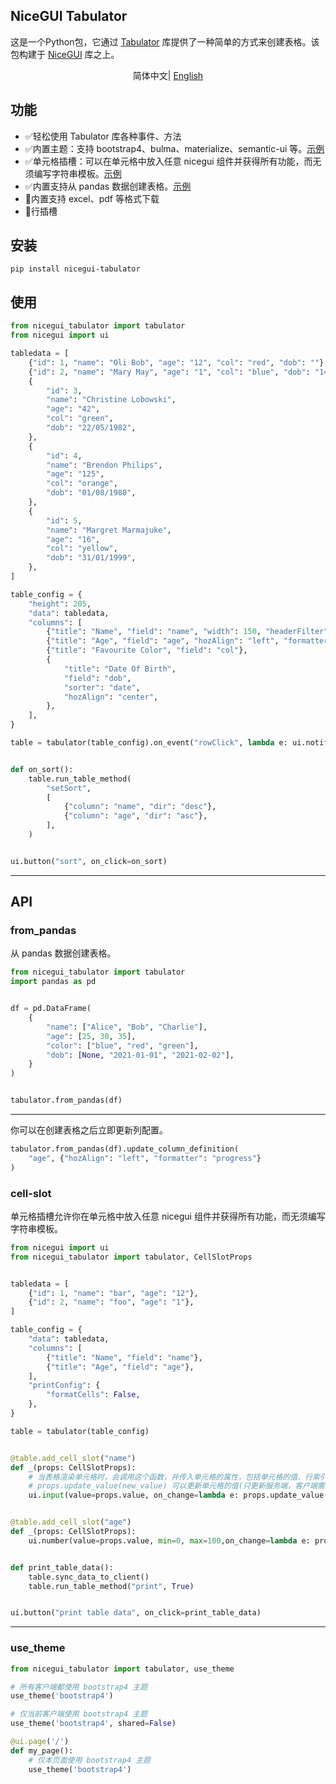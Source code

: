 ## NiceGUI Tabulator

这是一个Python包，它通过 [Tabulator](https://github.com/olifolkerd/tabulator) 库提供了一种简单的方式来创建表格。该包构建于 [NiceGUI](https://github.com/zauberzeug/nicegui) 库之上。



<div align="center">

简体中文| [English](./README.md)

</div>

## 功能

- ✅轻松使用 Tabulator 库各种事件、方法
- ✅内置主题：支持 bootstrap4、bulma、materialize、semantic-ui 等。[示例](#use_theme)
- ✅单元格插槽：可以在单元格中放入任意 nicegui 组件并获得所有功能，而无须编写字符串模板。[示例](#cell-slot)
- ✅内置支持从 pandas 数据创建表格。[示例](#from_pandas)
- 🔲内置支持 excel、pdf 等格式下载
- 🔲行插槽

## 安装

```
pip install nicegui-tabulator
```

## 使用

```python
from nicegui_tabulator import tabulator
from nicegui import ui

tabledata = [
    {"id": 1, "name": "Oli Bob", "age": "12", "col": "red", "dob": ""},
    {"id": 2, "name": "Mary May", "age": "1", "col": "blue", "dob": "14/05/1982"},
    {
        "id": 3,
        "name": "Christine Lobowski",
        "age": "42",
        "col": "green",
        "dob": "22/05/1982",
    },
    {
        "id": 4,
        "name": "Brendon Philips",
        "age": "125",
        "col": "orange",
        "dob": "01/08/1980",
    },
    {
        "id": 5,
        "name": "Margret Marmajuke",
        "age": "16",
        "col": "yellow",
        "dob": "31/01/1999",
    },
]

table_config = {
    "height": 205,  
    "data": tabledata, 
    "columns": [  
        {"title": "Name", "field": "name", "width": 150, "headerFilter": "input"},
        {"title": "Age", "field": "age", "hozAlign": "left", "formatter": "progress"},
        {"title": "Favourite Color", "field": "col"},
        {
            "title": "Date Of Birth",
            "field": "dob",
            "sorter": "date",
            "hozAlign": "center",
        },
    ],
}

table = tabulator(table_config).on_event("rowClick", lambda e: ui.notify(e))


def on_sort():
    table.run_table_method(
        "setSort",
        [
            {"column": "name", "dir": "desc"},
            {"column": "age", "dir": "asc"},
        ],
    )


ui.button("sort", on_click=on_sort)

```

---

## API

### from_pandas
从 pandas 数据创建表格。

```python
from nicegui_tabulator import tabulator
import pandas as pd


df = pd.DataFrame(
    {
        "name": ["Alice", "Bob", "Charlie"],
        "age": [25, 30, 35],
        "color": ["blue", "red", "green"],
        "dob": [None, "2021-01-01", "2021-02-02"],
    }
)


tabulator.from_pandas(df)
```

---

你可以在创建表格之后立即更新列配置。

```python
tabulator.from_pandas(df).update_column_definition(
    "age", {"hozAlign": "left", "formatter": "progress"}
)
```


### cell-slot

单元格插槽允许你在单元格中放入任意 nicegui 组件并获得所有功能，而无须编写字符串模板。

```python
from nicegui import ui
from nicegui_tabulator import tabulator, CellSlotProps


tabledata = [
    {"id": 1, "name": "bar", "age": "12"},
    {"id": 2, "name": "foo", "age": "1"},
]

table_config = {
    "data": tabledata,
    "columns": [
        {"title": "Name", "field": "name"},
        {"title": "Age", "field": "age"},
    ],
    "printConfig": {
        "formatCells": False,
    },
}

table = tabulator(table_config)


@table.add_cell_slot("name")
def _(props: CellSlotProps):
    # 当表格渲染单元格时，会调用这个函数，并传入单元格的属性，包括单元格的值、行索引、列名等信息。
    # props.update_value(new_value) 可以更新单元格的值(只更新服务端，客户端需要手动刷新 `sync_data_to_client`)。
    ui.input(value=props.value, on_change=lambda e: props.update_value(e.value))


@table.add_cell_slot("age")
def _(props: CellSlotProps):
    ui.number(value=props.value, min=0, max=100,on_change=lambda e: props.update_value(e.value))


def print_table_data():
    table.sync_data_to_client()
    table.run_table_method("print", True)


ui.button("print table data", on_click=print_table_data)


```

---

### use_theme

```python
from nicegui_tabulator import tabulator, use_theme

# 所有客户端都使用 bootstrap4 主题
use_theme('bootstrap4')

# 仅当前客户端使用 bootstrap4 主题
use_theme('bootstrap4', shared=False)

@ui.page('/')
def my_page():
    # 仅本页面使用 bootstrap4 主题
    use_theme('bootstrap4')
```
